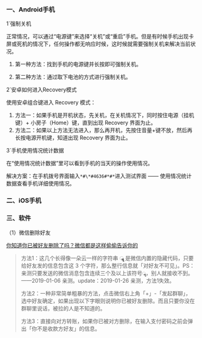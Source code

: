 ### 一、Android手机

1`强制关机

正常情况，可以通过“电源键”来选择“关机”或“重启”手机。但是有时候手机出现卡屏或死机的情况下，任何操作都无响应时候，这时候就需要强制关机来解决当前状况。

1. 第一种方法：找到手机的电源键并长按即可强制关机。

2. 第二种方法：通过取下电池的方式进行强制关机。

2`安卓如何进入Recovery模式

使用安卓组合键进入 Recovery 模式：

1. 方法一：如果手机是开机状态，先关机，在关机情况下，同时按住电源（挂机键）+ 小房子（Home）键，直到出现 Recovery 界面为止。
2. 方法二：如果以上方法无法进入，那么再开机，先按住音量+键不放，然后再长按电源开机键，知道出现 Recovery 界面为止。

3`手机使用情况统计数据

在“使用情况统计数据”里可以看到手机的当天的操作使用情况。

解决方案：在手机拨号界面输入`*#\*#4636#*#*`进入测试界面 —— 使用情况统计数据查看手机详细使用情况。




### 二、iOS手机





### 三、软件

（1）微信删除好友

[你知道你已被好友删除了吗？微信都是这样偷偷告诉你的](http://www.sohu.com/a/235365437_100027314)

> 方法1：这几个长得像一朵云一样的字符串 ॣॣॣॣॣॣॣॣॣ 是微信内置的隐藏代码，只要给好友发的信息包含这 3 个字符，那么整行信息就「对好友不可见」。PS：亲测只要发送的微信消息包含连续三个及以上该符号`ॣॣॣ`，别人就接收不到。 ——2019-01-06 亲测。update：2019-01-26 亲测，方法1失效。
>
> 方法2：一种非常简单粗暴的方法，点击微信右上角「+」-「发起群聊」，选中好友确定，如果出现以下字眼则说明你已被好友删除。而且只要你没在群聊里说话，被拉的人是不知道的。
>
> 方法3：直接向对方转账，如果你已被对方删除，在输入支付密码之前会弹出「你不是收款方好友」的信息。







